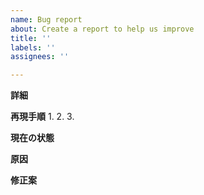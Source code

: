 ```yaml
---
name: Bug report
about: Create a report to help us improve
title: ''
labels: ''
assignees: ''

---
```


**詳細**

**再現手順**
1. 
2. 
3. 

**現在の状態**

**原因**

**修正案**
